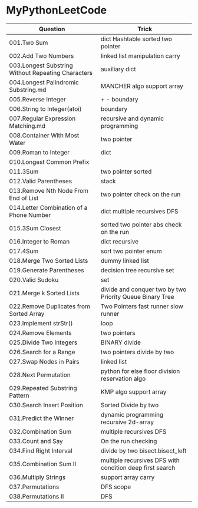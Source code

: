 # MyPythonLeetCode


Question|Trick
-----|------
001.Two Sum |	dict   Hashtable  sorted two pointer
002.Add Two Numbers 	|linked list manipulation carry
003.Longest Substring Without Repeating Characters 	|  auxiliary dict
004.Longest Palindromic Substring.md 	  | MANCHER algo support array
005.Reverse Integer |	+ -   boundary
006.String to Integer(atoi) 	| boundary
007.Regular Expression Matching.md |	  recursive and dynamic programming
008.Container With Most Water |	two pointer
009.Roman to Integer |	   dict
010.Longest Common Prefix 	|
011.3Sum 	   | two pointer sorted 
012.Valid Parentheses  |   stack
013.Remove Nth Node From End of List 	 | two pointer check on the run
014.Letter Combination of a Phone Number|   dict multiple recursives DFS
015.3Sum Closest| sorted two pointer abs check on the run
016.Integer to Roman|   dict recursive
017.4Sum   |   sort two pointer enum
018.Merge Two Sorted Lists|   dummy   linked list
019.Generate Parentheses|   decision tree recursive  set
020.Valid Sudoku|  set
021.Merge k Sorted Lists| divide and conquer two by two Priority Queue Binary Tree
022.Remove Duplicates from Sorted Array 	| Two Pointers fast runner slow runner
023.Implement strStr()|   loop
024.Remove Elements|  two pointers
025.Divide Two Integers| BINARY divide
026.Search for a Range| two pointers divide by two
027.Swap Nodes in Pairs| linked list
028.Next Permutation| python for else floor division reservation algo
029.Repeated Substring Pattern| KMP algo support array
030.Search Insert Position| Sorted Divide by two
031.Predict the Winner| dynamic programming   recursive  2d-array
032.Combination Sum| multiple recursives DFS
033.Count and Say| On the run checking
034.Find Right Interval|  divide by two bisect.bisect_left
035.Combination Sum II|  multiple recursives DFS with condition deep first search
036.Multiply Strings| support array carry
037.Permutations| DFS  scope
038.Permutations II| DFS
